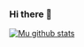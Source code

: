 ### Hi there 👋

[![Mu github stats](https://github-readme-stats.vercel.app/api?username=kburakozdemir&count_private=true&theme=buefy&show_icons=true)](https://github.com/kburakozdemir)

<!--
**kburakozdemir/kburakozdemir** is a ✨ _special_ ✨ repository because its `README.md` (this file) appears on your GitHub profile.

Here are some ideas to get you started:

- 🔭 I’m currently working on ...
- 🌱 I’m currently learning ...
- 👯 I’m looking to collaborate on ...
- 🤔 I’m looking for help with ...
- 💬 Ask me about ...
- 📫 How to reach me: ...
- 😄 Pronouns: ...
- ⚡ Fun fact: ...
-->
